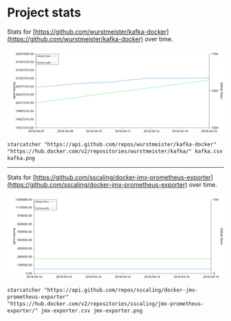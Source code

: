 Project stats
=============

Stats for [https://github.com/wurstmeister/kafka-docker](https://github.com/wurstmeister/kafka-docker) over time.

![wurstmeister/kafka-docker star](./data/kafka.png)

```
starcatcher "https://api.github.com/repos/wurstmeister/kafka-docker" "https://hub.docker.com/v2/repositories/wurstmeister/kafka/" kafka.csv kafka.png
```

---

Stats for [https://github.com/sscaling/docker-jmx-prometheus-exporter](https://github.com/sscaling/docker-jmx-prometheus-exporter) over time.

![sscaling/jmx-exporter](./data/jmx-exporter.png)

```
starcatcher "https://api.github.com/repos/sscaling/docker-jmx-prometheus-exporter" "https://hub.docker.com/v2/repositories/sscaling/jmx-prometheus-exporter/" jmx-exporter.csv jmx-exporter.png
```
